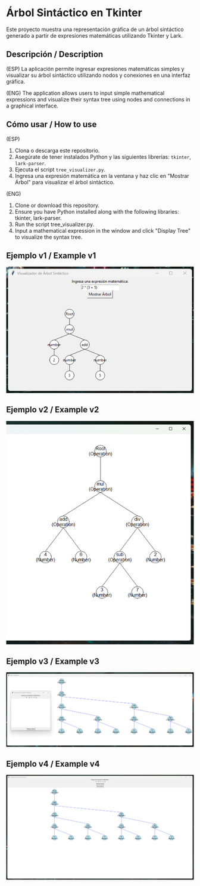 # Árbol Sintáctico en Tkinter

Este proyecto muestra una representación gráfica de un árbol sintáctico generado a partir de expresiones matemáticas utilizando Tkinter y Lark.

## Descripción / Description
(ESP)
La aplicación permite ingresar expresiones matemáticas simples y visualizar su árbol sintáctico utilizando nodos y conexiones en una interfaz gráfica.

(ENG)
The application allows users to input simple mathematical expressions and visualize their syntax tree using nodes and connections in a graphical interface.

## Cómo usar / How to use
(ESP)
1. Clona o descarga este repositorio.
2. Asegúrate de tener instalados Python y las siguientes librerías: `tkinter`, `lark-parser`.
3. Ejecuta el script `tree_visualizer.py`.
4. Ingresa una expresión matemática en la ventana y haz clic en "Mostrar Árbol" para visualizar el árbol sintáctico.

(ENG)
1. Clone or download this repository.
2. Ensure you have Python installed along with the following libraries: tkinter, lark-parser.
3. Run the script tree_visualizer.py.
4. Input a mathematical expression in the window and click "Display Tree" to visualize the syntax tree.

## Ejemplo v1 / Example v1
![Test_1](Test_1.png)
## Ejemplo v2 / Example v2
![Test_2](Test_2.png)
## Ejemplo v3 / Example v3
![Test_3](Test_3.png)
## Ejemplo v4 / Example v4
![Test_4](Test_4.png)
